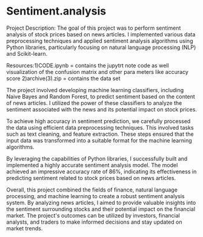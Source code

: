 # Sentiment.analysis
Project Description:
The goal of this project was to perform sentiment analysis of stock prices based on news articles. I implemented various data preprocessing techniques and applied sentiment analysis algorithms using Python libraries, particularly focusing on natural language processing (NLP) and Scikit-learn.

Resources:1)CODE.ipynb = contains the jupytrt note code as well visualization of the confusion matrix and other para meters like accuracy score 
          2)archive(3).zip = contains the data set 

The project involved developing machine learning classifiers, including Naive Bayes and Random Forest, to predict sentiment based on the content of news articles. I utilized the power of these classifiers to analyze the sentiment associated with the news and its potential impact on stock prices.

To achieve high accuracy in sentiment prediction, we carefully processed the data using efficient data preprocessing techniques. This involved tasks such as text cleaning, and feature extraction. These steps ensured that the input data was transformed into a suitable format for the machine learning algorithms.

By leveraging the capabilities of Python libraries, I successfully built and implemented a highly accurate sentiment analysis model. The model achieved an impressive accuracy rate of 86%, indicating its effectiveness in predicting sentiment related to stock prices based on news articles.

Overall, this project combined the fields of finance, natural language processing, and machine learning to create a robust sentiment analysis system. By analyzing news articles, I aimed to provide valuable insights into the sentiment surrounding stocks and their potential impact on the financial market. The project's outcomes can be utilized by investors, financial analysts, and traders to make informed decisions and stay updated on market trends.
